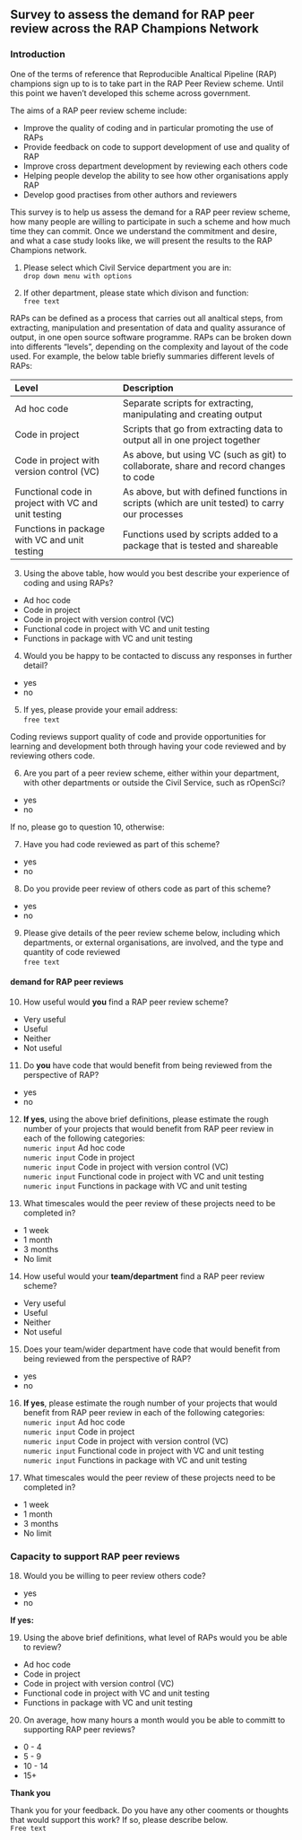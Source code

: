
## Survey to assess the demand for RAP peer review across the RAP Champions Network

### Introduction

One of the terms of reference that Reproducible Analtical Pipeline (RAP)
champions sign up to is to take part in the RAP Peer Review scheme.
Until this point we haven’t developed this scheme across government.

The aims of a RAP peer review scheme include:

  - Improve the quality of coding and in particular promoting the use of
    RAPs
  - Provide feedback on code to support development of use and quality
    of RAP
  - Improve cross department development by reviewing each others code
  - Helping people develop the ability to see how other organisations
    apply RAP
  - Develop good practises from other authors and reviewers

This survey is to help us assess the demand for a RAP peer review
scheme, how many people are willing to participate in such a scheme and
how much time they can commit. Once we understand the commitment and
desire, and what a case study looks like, we will present the results to
the RAP Champions network.

1.  Please select which Civil Service department you are in: <br> `drop
    down menu with options`

2.  If other department, please state which divison and function: <br>
    `free text`

RAPs can be defined as a process that carries out all analtical steps,
from extracting, manipulation and presentation of data and quality
assurance of output, in one open source software programme. RAPs can be
broken down into differents “levels”, depending on the complexity and
layout of the code used. For example, the below table briefly summaries
different levels of RAPs:

| Level                                               | Description                                                                                    |
| :-------------------------------------------------- | :--------------------------------------------------------------------------------------------- |
| Ad hoc code                                         | Separate scripts for extracting, manipulating and creating output                              |
| Code in project                                     | Scripts that go from extracting data to output all in one project together                     |
| Code in project with version control (VC)           | As above, but using VC (such as git) to collaborate, share and record changes to code          |
| Functional code in project with VC and unit testing | As above, but with defined functions in scripts (which are unit tested) to carry our processes |
| Functions in package with VC and unit testing       | Functions used by scripts added to a package that is tested and shareable                      |

3.  Using the above table, how would you best describe your experience
    of coding and using RAPs?

<!-- end list -->

  - Ad hoc code  
  - Code in project
  - Code in project with version control (VC)
  - Functional code in project with VC and unit testing
  - Functions in package with VC and unit testing

<!-- end list -->

4.  Would you be happy to be contacted to discuss any responses in
    further detail?

<!-- end list -->

  - yes
  - no

<!-- end list -->

5.  If yes, please provide your email address: <br> `free text`

Coding reviews support quality of code and provide opportunities for
learning and development both through having your code reviewed and by
reviewing others code.

6.  Are you part of a peer review scheme, either within your department,
    with other departments or outside the Civil Service, such as
    rOpenSci?

<!-- end list -->

  - yes
  - no

If no, please go to question 10, otherwise:

7.  Have you had code reviewed as part of this scheme?

<!-- end list -->

  - yes
  - no

<!-- end list -->

8.  Do you provide peer review of others code as part of this scheme?

<!-- end list -->

  - yes
  - no

<!-- end list -->

9.  Please give details of the peer review scheme below, including which
    departments, or external organisations, are involved, and the type
    and quantity of code reviewed <br> `free text`

#### demand for RAP peer reviews

10. How useful would **you** find a RAP peer review scheme?

<!-- end list -->

  - Very useful
  - Useful
  - Neither
  - Not useful

<!-- end list -->

11. Do **you** have code that would benefit from being reviewed from the
    perspective of RAP?

<!-- end list -->

  - yes
  - no

<!-- end list -->

12. **If yes**, using the above brief definitions, please estimate the
    rough number of your projects that would benefit from RAP peer
    review in each of the following categories:<br>`numeric input` Ad
    hoc code <br> `numeric input` Code in project <br> `numeric input`
    Code in project with version control (VC) <br> `numeric input`
    Functional code in project with VC and unit testing <br> `numeric
    input` Functions in package with VC and unit testing

13. What timescales would the peer review of these projects need to be
    completed in?

<!-- end list -->

  - 1 week
  - 1 month
  - 3 months
  - No limit

<!-- end list -->

14. How useful would your **team/department** find a RAP peer review
    scheme?

<!-- end list -->

  - Very useful
  - Useful
  - Neither
  - Not useful

<!-- end list -->

15. Does your team/wider department have code that would benefit from
    being reviewed from the perspective of RAP?

<!-- end list -->

  - yes
  - no

<!-- end list -->

16. **If yes**, please estimate the rough number of your projects that
    would benefit from RAP peer review in each of the following
    categories: <br> `numeric input` Ad hoc code <br> `numeric input`
    Code in project <br> `numeric input` Code in project with version
    control (VC) <br> `numeric input` Functional code in project with VC
    and unit testing <br> `numeric input` Functions in package with VC
    and unit testing

17. What timescales would the peer review of these projects need to be
    completed in?

<!-- end list -->

  - 1 week
  - 1 month
  - 3 months
  - No limit

### Capacity to support RAP peer reviews

18. Would you be willing to peer review others code?

<!-- end list -->

  - yes
  - no

**If yes:**

19. Using the above brief definitions, what level of RAPs would you be
    able to review?

<!-- end list -->

  - Ad hoc code  
  - Code in project
  - Code in project with version control (VC)
  - Functional code in project with VC and unit testing
  - Functions in package with VC and unit testing

<!-- end list -->

20. On average, how many hours a month would you be able to committ to
    supporting RAP peer reviews?

<!-- end list -->

  - 0 - 4
  - 5 - 9
  - 10 - 14
  - 15+

**Thank you**

Thank you for your feedback. Do you have any other cooments or thoughts
that would support this work? If so, please describe below. <br> `Free
text`
